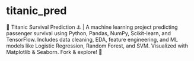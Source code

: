 # titanic_pred
🚢 Titanic Survival Prediction ⚓ | A machine learning project predicting passenger survival using Python, Pandas, NumPy, Scikit-learn, and TensorFlow. Includes data cleaning, EDA, feature engineering, and ML models like Logistic Regression, Random Forest, and SVM. Visualized with Matplotlib &amp; Seaborn. Fork &amp; explore! 🚀
